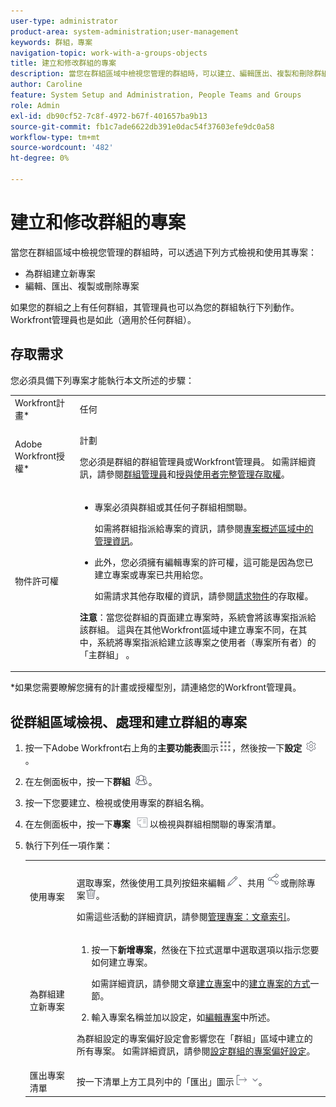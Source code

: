 ```yaml
---
user-type: administrator
product-area: system-administration;user-management
keywords: 群組，專案
navigation-topic: work-with-a-groups-objects
title: 建立和修改群組的專案
description: 當您在群組區域中檢視您管理的群組時，可以建立、編輯匯出、複製和刪除群組的專案。
author: Caroline
feature: System Setup and Administration, People Teams and Groups
role: Admin
exl-id: db90cf52-7c8f-4972-b67f-401657ba9b13
source-git-commit: fb1c7ade6622db391e0dac54f37603efe9dc0a58
workflow-type: tm+mt
source-wordcount: '482'
ht-degree: 0%

---
```


# 建立和修改群組的專案

當您在群組區域中檢視您管理的群組時，可以透過下列方式檢視和使用其專案：

* 為群組建立新專案
* 編輯、匯出、複製或刪除專案

如果您的群組之上有任何群組，其管理員也可以為您的群組執行下列動作。 Workfront管理員也是如此（適用於任何群組）。

## 存取需求

您必須具備下列專案才能執行本文所述的步驟：

<table style="table-layout:auto"> 
 <col> 
 <col> 
 <tbody> 
  <tr> 
   <td >Workfront計畫</a>*</td> 
   <td>任何</td> 
  </tr> 
  <tr> 
   <td>Adobe Workfront授權</a>*</td> 
   <td> <p>計劃 </p> <p>您必須是群組的群組管理員或Workfront管理員。 如需詳細資訊，請參閱<a href="../../../administration-and-setup/manage-groups/group-roles/group-administrators.md" class="MCXref xref">群組管理員</a>和<a href="../../../administration-and-setup/add-users/configure-and-grant-access/grant-a-user-full-administrative-access.md" class="MCXref xref">授與使用者完整管理存取權</a>。</p> </td> 
  </tr> 
  <tr> 
   <td role="rowheader">物件許可權</td> 
   <td> 
    <ul> 
     <li> <p>專案必須與群組或其任何子群組相關聯。 </p> <p>如需將群組指派給專案的資訊，請參閱<a href="../../../manage-work/projects/manage-projects/understand-project-overview-area.md" class="MCXref xref">專案概述區域中的管理資訊</a>。</p> </li> 
     <li> <p>此外，您必須擁有編輯專案的許可權，這可能是因為您已建立專案或專案已共用給您。</p> <p>如需請求其他存取權的資訊，請參閱<a href="../../../workfront-basics/grant-and-request-access-to-objects/request-access.md" class="MCXref xref">請求物件</a>的存取權。</p> </li> 
    </ul> <p><b>注意</b>：當您從群組的頁面建立專案時，系統會將該專案指派給該群組。 這與在其他Workfront區域中建立專案不同，在其中，系統將專案指派給建立該專案之使用者（專案所有者）的「主群組」 。</p> </td> 
  </tr> 
 </tbody> 
</table>

&#42;如果您需要瞭解您擁有的計畫或授權型別，請連絡您的Workfront管理員。

## 從群組區域檢視、處理和建立群組的專案

1. 按一下Adobe Workfront右上角的&#x200B;**主要功能表**&#x200B;圖示![](assets/main-menu-icon.png)，然後按一下&#x200B;**設定** ![](assets/gear-icon-settings.png)。

1. 在左側面板中，按一下&#x200B;**群組** ![](assets/groups-icon.png)。

1. 按一下您要建立、檢視或使用專案的群組名稱。
1. 在左側面板中，按一下&#x200B;**專案** ![](assets/projects-in-main-menu.png)以檢視與群組相關聯的專案清單。

1. 執行下列任一項作業：

   <table style="table-layout:auto"> 
    <col> 
    <col> 
    <tbody> 
     <tr> 
      <td role="rowheader"> <p>使用專案</p> </td> 
      <td> <p>選取專案，然後使用工具列按鈕來編輯<img src="assets/edit-icon.png">、共用<img src="assets/share-icon.png">或刪除專案<img src="assets/delete.png">。</p> <p>如需這些活動的詳細資訊，請參閱<a href="../../../manage-work/projects/manage-projects/manage-projects-overview.md" class="MCXref xref">管理專案：文章索引</a>。</p> </td> 
     </tr> 
     <tr> 
      <td role="rowheader"> <p>為群組建立新專案</p> </td> 
      <td> 
       <ol> 
        <li value="1"> <p>按一下<strong>新增專案</strong>，然後在下拉式選單中選取選項以指示您要如何建立專案。 </p> <p>如需詳細資訊，請參閱文章<a href="../../../manage-work/projects/create-projects/create-project.md" class="MCXref xref">建立專案</a>中的<a href="../../../manage-work/projects/create-projects/create-project.md#ways-to-create-projects" class="MCXref xref">建立專案的方式</a>一節。</p> </li> 
        <li value="2">輸入專案名稱並加以設定，如<a href="../../../manage-work/projects/manage-projects/edit-projects.md" class="MCXref xref">編輯專案</a>中所述。</li> 
       </ol> <p> 為群組設定的專案偏好設定會影響您在「群組」區域中建立的所有專案。 如需詳細資訊，請參閱<a href="../../../administration-and-setup/manage-groups/create-and-manage-groups/configure-project-preferences-group.md" class="MCXref xref">設定群組的專案偏好設定</a>。</p> </td> 
     </tr> 
     <tr> 
      <td role="rowheader">匯出專案清單</td> 
      <td>按一下清單上方工具列中的「匯出」圖示<img src="assets/export.png">。</td> 
     </tr> 
    </tbody> 
   </table>
